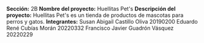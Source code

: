 **Sección:** 2B
**Nombre del proyecto:** Huellitas Pet's
**Descripción del proyecto:** Huellitas Pet's es un tienda de productos de mascotas para perros y gatos.
**Integrantes:**
  Susan Abigail Castillo Oliva 20190200
  Eduardo René Cubías Morán 20220332
  Francisco Javier Guadrón Vásquez 20220229
  
